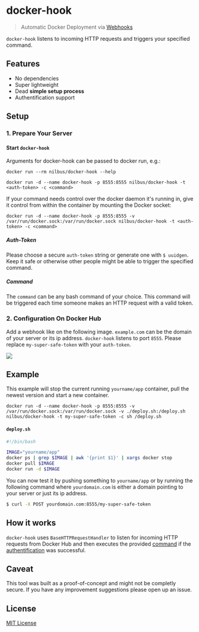 # docker-hook

> Automatic Docker Deployment via [Webhooks](https://docs.docker.com/docker-hub/repos/#webhooks)

`docker-hook` listens to incoming HTTP requests and triggers your specified command.

## Features

* No dependencies
* Super lightweight
* Dead **simple setup process**
* Authentification support

## Setup

### 1. Prepare Your Server

#### Start `docker-hook`

Arguments for docker-hook can be passed to docker run, e.g.:

    docker run --rm nilbus/docker-hook --help

    docker run -d --name docker-hook -p 8555:8555 nilbus/docker-hook -t <auth-token> -c <command>

If your command needs control over the docker daemon it's running in, give it control
from within the container by mounting the Docker socket:

    docker run -d --name docker-hook -p 8555:8555 -v /var/run/docker.sock:/var/run/docker.sock nilbus/docker-hook -t <auth-token> -c <command>

##### Auth-Token

Please choose a secure `auth-token` string or generate one with `$ uuidgen`. Keep it safe or otherwise other people might be able to trigger the specified command.

##### Command

The `command` can be any bash command of your choice. This command will be triggered each time someone makes an HTTP request with a valid token.

### 2. Configuration On Docker Hub

Add a webhook like on the following image. `example.com` can be the domain of your server or its ip address. `docker-hook` listens to port `8555`. Please replace `my-super-safe-token` with your `auth-token`.

![](http://i.imgur.com/B6QyfmC.png)

## Example

This example will stop the current running `yourname/app` container, pull the newest version and start a new container.

    docker run -d --name docker-hook -p 8555:8555 -v /var/run/docker.sock:/var/run/docker.sock -v ./deploy.sh:/deploy.sh nilbus/docker-hook -t my-super-safe-token -c sh /deploy.sh

#### `deploy.sh`

```sh
#!/bin/bash

IMAGE="yourname/app"
docker ps | grep $IMAGE | awk '{print $1}' | xargs docker stop
docker pull $IMAGE
docker run -d $IMAGE
```

You can now test it by pushing something to `yourname/app` or by running the following command where `yourdomain.com` is either a domain pointing to your server or just its ip address.

```sh
$ curl -X POST yourdomain.com:8555/my-super-safe-token
```

## How it works

`docker-hook` uses `BaseHTTPRequestHandler` to listen for incoming HTTP requests from Docker Hub and then executes the provided [command](#command) if the [authentification](#auth-token) was successful.

## Caveat

This tool was built as a proof-of-concept and might not be completly secure. If you have any improvement suggestions please open up an issue.

## License

[MIT License](http://opensource.org/licenses/MIT)
